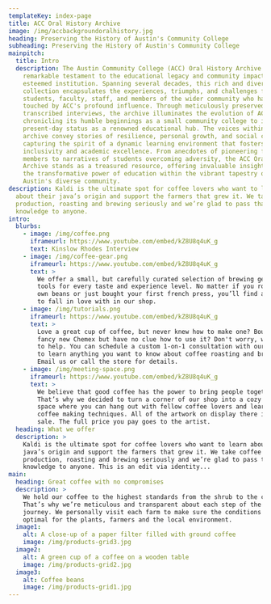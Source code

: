 ```yaml
---
templateKey: index-page
title: ACC Oral History Archive
image: /img/accbackgroundoralhistory.jpg
heading: Preserving the History of Austin's Community College
subheading: Preserving the History of Austin's Community College
mainpitch:
  title: Intro
  description: The Austin Community College (ACC) Oral History Archive stands as a
    remarkable testament to the educational legacy and community impact of this
    esteemed institution. Spanning several decades, this rich and diverse
    collection encapsulates the experiences, triumphs, and challenges faced by
    students, faculty, staff, and members of the wider community who have been
    touched by ACC's profound influence. Through meticulously preserved and
    transcribed interviews, the archive illuminates the evolution of ACC,
    chronicling its humble beginnings as a small community college to its
    present-day status as a renowned educational hub. The voices within the
    archive convey stories of resilience, personal growth, and social change,
    capturing the spirit of a dynamic learning environment that fosters
    inclusivity and academic excellence. From anecdotes of pioneering faculty
    members to narratives of students overcoming adversity, the ACC Oral History
    Archive stands as a treasured resource, offering invaluable insights into
    the transformative power of education within the vibrant tapestry of
    Austin's diverse community.
description: Kaldi is the ultimate spot for coffee lovers who want to learn
  about their java’s origin and support the farmers that grew it. We take coffee
  production, roasting and brewing seriously and we’re glad to pass that
  knowledge to anyone.
intro:
  blurbs:
    - image: /img/coffee.png
      iframeurl: https://www.youtube.com/embed/kZ8U8q4uK_g
      text: Kinslow Rhodes Interview
    - image: /img/coffee-gear.png
      iframeurl: https://www.youtube.com/embed/kZ8U8q4uK_g
      text: >
        We offer a small, but carefully curated selection of brewing gear and
        tools for every taste and experience level. No matter if you roast your
        own beans or just bought your first french press, you’ll find a gadget
        to fall in love with in our shop.
    - image: /img/tutorials.png
      iframeurl: https://www.youtube.com/embed/kZ8U8q4uK_g
      text: >
        Love a great cup of coffee, but never knew how to make one? Bought a
        fancy new Chemex but have no clue how to use it? Don't worry, we’re here
        to help. You can schedule a custom 1-on-1 consultation with our baristas
        to learn anything you want to know about coffee roasting and brewing.
        Email us or call the store for details.
    - image: /img/meeting-space.png
      iframeurl: https://www.youtube.com/embed/kZ8U8q4uK_g
      text: >
        We believe that good coffee has the power to bring people together.
        That’s why we decided to turn a corner of our shop into a cozy meeting
        space where you can hang out with fellow coffee lovers and learn about
        coffee making techniques. All of the artwork on display there is for
        sale. The full price you pay goes to the artist.
  heading: What we offer
  description: >
    Kaldi is the ultimate spot for coffee lovers who want to learn about their
    java’s origin and support the farmers that grew it. We take coffee
    production, roasting and brewing seriously and we’re glad to pass that
    knowledge to anyone. This is an edit via identity...
main:
  heading: Great coffee with no compromises
  description: >
    We hold our coffee to the highest standards from the shrub to the cup.
    That’s why we’re meticulous and transparent about each step of the coffee’s
    journey. We personally visit each farm to make sure the conditions are
    optimal for the plants, farmers and the local environment.
  image1:
    alt: A close-up of a paper filter filled with ground coffee
    image: /img/products-grid3.jpg
  image2:
    alt: A green cup of a coffee on a wooden table
    image: /img/products-grid2.jpg
  image3:
    alt: Coffee beans
    image: /img/products-grid1.jpg
---
```

